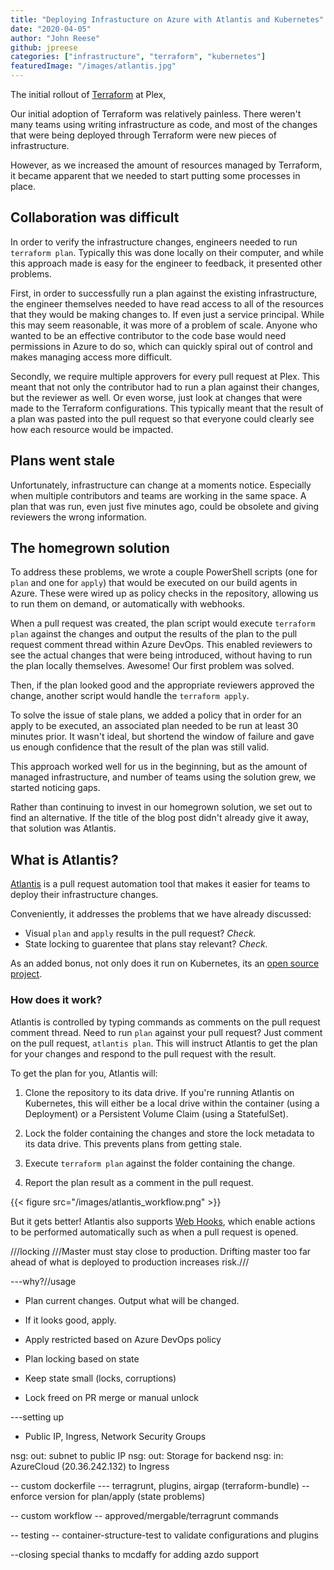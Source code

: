 ```yaml
---
title: "Deploying Infrastucture on Azure with Atlantis and Kubernetes"
date: "2020-04-05"
author: "John Reese"
github: jpreese
categories: ["infrastructure", "terraform", "kubernetes"]
featuredImage: "/images/atlantis.jpg"
---
```


The initial rollout of [Terraform](https://www.terraform.io/) at Plex, 

Our initial adoption of Terraform was relatively painless. There weren't many teams using writing infrastructure as code, and most of the changes that were being deployed through Terraform were new pieces of infrastructure.

However, as we increased the amount of resources managed by Terraform, it became apparent that we needed to start putting some processes in place.

## Collaboration was difficult

In order to verify the infrastructure changes, engineers needed to run `terraform plan`. Typically this was done locally on their computer, and while this approach made is easy for the engineer to feedback, it presented other problems.

First, in order to successfully run a plan against the existing infrastructure, the engineer themselves needed to have read access to all of the resources that they would be making changes to. If even just a service principal. While this may seem reasonable, it was more of a problem of scale. Anyone who wanted to be an effective contributor to the code base would need permissions in Azure to do so, which can quickly spiral out of control and makes managing access more difficult.

Secondly, we require multiple approvers for every pull request at Plex. This meant that not only the contributor had to run a plan against their changes, but the reviewer as well. Or even worse, just look at changes that were made to the Terraform configurations. This typically meant that the result of a plan was pasted into the pull request so that everyone could clearly see how each resource would be impacted.

## Plans went stale

Unfortunately, infrastructure can change at a moments notice. Especially when multiple contributors and teams are working in the same space. A plan that was run, even just five minutes ago, could be obsolete and giving reviewers the wrong information.

## The homegrown solution

To address these problems, we wrote a couple PowerShell scripts (one for `plan` and one for `apply`) that would be executed on our build agents in Azure. These were wired up as policy checks in the repository, allowing us to run them on demand, or automatically with webhooks.

When a pull request was created, the plan script would execute `terraform plan` against the changes and output the results of the plan to the pull request comment thread within Azure DevOps. This enabled reviewers to see the actual changes that were being introduced, without having to run the plan locally themselves. Awesome! Our first problem was solved.

Then, if the plan looked good and the appropriate reviewers approved the change, another script would handle the `terraform apply`.

To solve the issue of stale plans, we added a policy that in order for an apply to be executed, an associated plan needed to be run at least 30 minutes prior. It wasn't ideal, but shortend the window of failure and gave us enough confidence that the result of the plan was still valid.

This approach worked well for us in the beginning, but as the amount of managed infrastructure, and number of teams using the solution grew, we started noticing gaps.

Rather than continuing to invest in our homegrown solution, we set out to find an alternative. If the title of the blog post didn't already give it away, that solution was Atlantis.

## What is Atlantis?

[Atlantis](https://www.runatlantis.io/) is a pull request automation tool that makes it easier for teams to deploy their infrastructure changes.

Conveniently, it addresses the problems that we have already discussed:

- Visual `plan` and `apply` results in the pull request? _Check._
- State locking to guarentee that plans stay relevant? _Check._

As an added bonus, not only does it run on Kubernetes, its an [open source project](https://github.com/runatlantis/atlantis).

### How does it work?

Atlantis is controlled by typing commands as comments on the pull request comment thread. Need to run `plan` against your pull request? Just comment on the pull request, `atlantis plan`. This will instruct Atlantis to get the plan for your changes and respond to the pull request with the result.

To get the plan for you, Atlantis will:

1. Clone the repository to its data drive. If you're running Atlantis on Kubernetes, this will either be a local drive within the container (using a Deployment) or a Persistent Volume Claim (using a StatefulSet).

1. Lock the folder containing the changes and store the lock metadata to its data drive. This prevents plans from getting stale.

1. Execute `terraform plan` against the folder containing the change.

1. Report the plan result as a comment in the pull request.

{{< figure src="/images/atlantis_workflow.png" >}}

But it gets better! Atlantis also supports [Web Hooks](https://docs.microsoft.com/en-us/azure/devops/service-hooks/services/webhooks?view=azure-devops), which enable actions to be performed automatically such as when a pull request is opened.

///locking
///Master must stay close to production. Drifting master too far ahead of what is deployed to production increases risk.///

---why?//usage
- Plan current changes. Output what will be changed.

- If it looks good, apply.
- Apply restricted based on Azure DevOps policy

- Plan locking based on state
- Keep state small (locks, corruptions)
- Lock freed on PR merge or manual unlock

---setting up
- Public IP, Ingress, Network Security Groups

nsg: out: subnet to public IP
nsg: out: Storage for backend
nsg: in: AzureCloud (20.36.242.132) to Ingress

-- custom dockerfile
--- terragrunt, plugins, airgap (terraform-bundle)
-- enforce version for plan/apply (state problems)

-- custom workflow
-- approved/mergable/terragrunt commands

-- testing
-- container-structure-test to validate configurations and plugins

--closing
special thanks to mcdaffy for adding azdo support
